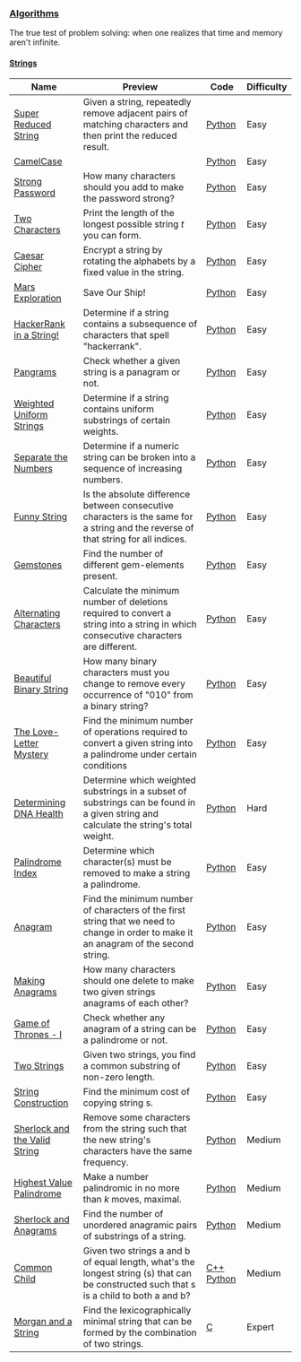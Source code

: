 ### [Algorithms](https://www.hackerrank.com/domains/algorithms)
The true test of problem solving: when one realizes that time and memory aren't infinite.


#### [Strings](https://www.hackerrank.com/domains/algorithms/strings)

Name | Preview | Code | Difficulty
---- | ------- | ---- | ----------
[Super Reduced String](https://www.hackerrank.com/challenges/reduced-string)|Given a string, repeatedly remove adjacent pairs of matching characters and then print the reduced result.|[Python](reduced-string.py)|Easy
[CamelCase](https://www.hackerrank.com/challenges/camelcase)||[Python](camelcase.py)|Easy
[Strong Password](https://www.hackerrank.com/challenges/strong-password)|How many characters should you add to make the password strong?|[Python](strong-password.py)|Easy
[Two Characters](https://www.hackerrank.com/challenges/two-characters)|Print the length of the longest possible string $t$ you can form.|[Python](two-characters.py)|Easy
[Caesar Cipher](https://www.hackerrank.com/challenges/caesar-cipher-1)|Encrypt a string by rotating the alphabets by a fixed value in the string.|[Python](caesar-cipher-1.py)|Easy
[Mars Exploration](https://www.hackerrank.com/challenges/mars-exploration)|Save Our Ship!|[Python](mars-exploration.py)|Easy
[HackerRank in a String!](https://www.hackerrank.com/challenges/hackerrank-in-a-string)|Determine if a string contains a subsequence of characters that spell "hackerrank".|[Python](hackerrank-in-a-string.py)|Easy
[Pangrams](https://www.hackerrank.com/challenges/pangrams)|Check whether a given string is a panagram or not.|[Python](pangrams.py)|Easy
[Weighted Uniform Strings](https://www.hackerrank.com/challenges/weighted-uniform-string)|Determine if a string contains uniform substrings of certain weights.|[Python](weighted-uniform-string.py)|Easy
[Separate the Numbers](https://www.hackerrank.com/challenges/separate-the-numbers)|Determine if a numeric string can be broken into a sequence of increasing numbers.|[Python](separate-the-numbers.py)|Easy
[Funny String](https://www.hackerrank.com/challenges/funny-string)|Is the absolute difference between consecutive characters is the same for a string and the reverse of that string for all indices.|[Python](funny-string.py)|Easy
[Gemstones](https://www.hackerrank.com/challenges/gem-stones)|Find the number of different gem-elements present.|[Python](gem-stones.py)|Easy
[Alternating Characters ](https://www.hackerrank.com/challenges/alternating-characters)|Calculate the minimum number of deletions required to convert a string into a string in which consecutive characters are different.|[Python](alternating-characters.py)|Easy
[Beautiful Binary String](https://www.hackerrank.com/challenges/beautiful-binary-string)|How many binary characters must you change to remove every occurrence of "010" from a binary string?|[Python](beautiful-binary-string.py)|Easy
[The Love-Letter Mystery](https://www.hackerrank.com/challenges/the-love-letter-mystery)|Find the minimum number of operations required to convert a given string into a palindrome under certain conditions|[Python](the-love-letter-mystery.py)|Easy
[Determining DNA Health](https://www.hackerrank.com/challenges/determining-dna-health)|Determine which weighted substrings in a subset of substrings can be found in a given string and calculate the string's total weight.|[Python](determining-dna-health.py)|Hard
[Palindrome Index](https://www.hackerrank.com/challenges/palindrome-index)|Determine which character(s) must be removed to make a string a palindrome.|[Python](palindrome-index.py)|Easy
[Anagram](https://www.hackerrank.com/challenges/anagram)|Find the minimum number of characters of the first string that we need to change in order to make it an anagram of the second string.|[Python](anagram.py)|Easy
[Making Anagrams](https://www.hackerrank.com/challenges/making-anagrams)|How many characters should one delete to make two given strings anagrams of each other?|[Python](making-anagrams.py)|Easy
[Game of Thrones - I](https://www.hackerrank.com/challenges/game-of-thrones)|Check whether any anagram of a string can be a palindrome or not.|[Python](game-of-thrones.py)|Easy
[Two Strings](https://www.hackerrank.com/challenges/two-strings)|Given two strings, you find a common substring of non-zero length.|[Python](two-strings.py)|Easy
[String Construction ](https://www.hackerrank.com/challenges/string-construction)|Find the minimum cost of copying string s.|[Python](string-construction.py)|Easy
[Sherlock and the Valid String](https://www.hackerrank.com/challenges/sherlock-and-valid-string)|Remove some characters from the string such that the new string's characters have the same frequency.|[Python](sherlock-and-valid-string.py)|Medium
[Highest Value Palindrome](https://www.hackerrank.com/challenges/richie-rich)|Make a number palindromic in no more than $k$ moves, maximal.|[Python](richie-rich.py)|Medium
[Sherlock and Anagrams](https://www.hackerrank.com/challenges/sherlock-and-anagrams)|Find the number of unordered anagramic pairs of substrings of a string.|[Python](sherlock-and-anagrams.py)|Medium
[Common Child](https://www.hackerrank.com/challenges/common-child)|Given two strings a and b of equal length, what's the longest string (s) that can be constructed such that s is a child to both a and b?|[C++](common-child.cpp) [Python](common-child.py)|Medium
[Morgan and a String](https://www.hackerrank.com/challenges/morgan-and-a-string)|Find the lexicographically minimal string that can be formed by the combination of two strings.|[C](morgan-and-a-string.c)|Expert

